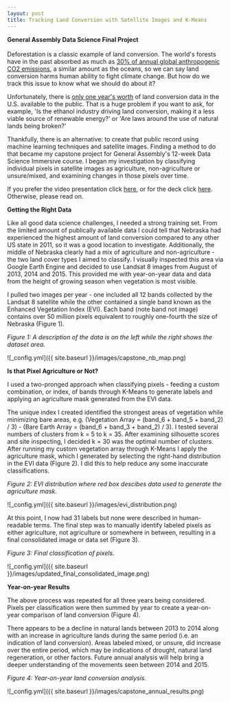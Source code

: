 ```yaml
---
layout: post
title: Tracking Land Conversion with Satellite Images and K-Means
---
```


**General Assembly Data Science Final Project**  <br />  <br />  Deforestation is a classic example of land conversion. The world's forests have in the past absorbed as much as [30% of annual global anthropogenic CO2 emissions](http://www.nature.com/news/carbon-sequestration-managing-forests-in-uncertain-times-1.14687), a similar amount as the oceans, so we can say land conversion harms human ability to fight climate change. But how do we track this issue to know what we should do about it? 

Unfortunately, there is [only one year's worth](https://www.nwf.org/News-and-Magazines/Media-Center/News-by-Topic/Wildlife/2013/9-18-13-USDA-Data-Grasslands-Forests-Being-Converted-to-Cropland-at-Alarming-Rates.aspx) of land conversion data in the U.S. available to the public. That is a huge problem if you want to ask, for example, 'Is the ethanol industry driving land conversion, making it a less viable source of renewable energy?' or 'Are laws around the use of natural lands being broken?'

Thankfully, there is an alternative: to create that public record using machine learning techniques and satellite images. Finding a method to do that became my capstone project for General Assembly's 12-week Data Science Immersive course. I began my investigation by classifying individual pixels in satellite images as agriculture, non-agriculture or unsure/mixed, and examining changes in those pixels over time. 

If you prefer the video presentation click [here](https://youtu.be/vFg5IiQpe-o), or for the deck click [here](https://github.com/ByronAllen/Portfolio/blob/master/Filling%20the%20Land%20Conversion%20Gap%20(with%20video%20link).pdf). Otherwise, please read on. 

**Getting the Right Data**

Like all good data science challenges, I needed a strong training set. From the limited amount of publically available data I could tell that Nebraska had experienced the highest amount of land conversion compared to any other US state in 2011, so it was a good location to investigate. Additionally, the middle of Nebraska clearly had a mix of agriculture and non-agriculture - the two land cover types I aimed to classify. I visually inspected this area via Google Earth Engine and decided to use Landsat 8 images from August of 2013, 2014 and 2015. This provided me with year-on-year data and data from the height of growing season when vegetation is most visible.  

I pulled two images per year - one included all 12 bands collected by the Landsat 8 satellite while the other contained a single band known as the Enhanced Vegetation Index (EVI). Each band (note band not image) contains over 50 million pixels equivalent to roughly one-fourth the size of Nebraska (Figure 1). 

*Figure 1: A description of the data is on the left while the right shows the dataset area.*

![_config.yml]({{ site.baseurl }}/images/capstone_nb_map.png) 

**Is that Pixel Agriculture or Not?**

I used a two-pronged approach when classifying pixels - feeding a custom combination, or index, of bands through K-Means to generate labels and applying an agriculture mask generated from the EVI data. 

The unique index I created identified the strongest areas of vegetation while minimizing bare areas, e.g. (Vegetation Array = (band_6 + band_5 + band_2) / 3) - (Bare Earth Array = (band_6 + band_3 + band_2) / 3). I tested several numbers of clusters from k = 5 to k = 35. After examining silhouette scores and site inspecting, I decided k = 30 was the optimal number of clusters. After running my custom vegetation array through K-Means I apply the agriculture mask, which I generated by selecting the right-hand distribution in the EVI data (Figure 2). I did this to help reduce any some inaccurate classifications. 

*Figure 2: EVI distribution where red box descibes data used to generate the agriculture mask.*

![_config.yml]({{ site.baseurl }}/images/evi_distribution.png) 

At this point, I now had 31 labels but none were described in human-readable terms. The final step was to manually identify labeled pixels as either agriculture, not agriculture or somewhere in between, resulting in a final consolidated image or data set (Figure 3).

*Figure 3: Final classification of pixels.*

![_config.yml]({{ site.baseurl }}/images/updated_final_consolidated_image.png) 

**Year-on-year Results**

The above process was repeated for all three years being considered. Pixels per classification were then summed by year to create a year-on-year comparison of land conversion (Figure 4). 

There appears to be a decline in natural lands between 2013 to 2014 along with an increase in agriculture lands during the same period (i.e. an indication of land conversion). Areas labeled mixed, or unsure, did increase over the entire period, which may be indications of drought, natural land regeneration, or other factors. Future annual analysis will help bring a deeper understanding of the movements seen between 2014 and 2015. 

*Figure 4: Year-on-year land conversion analysis.*

![_config.yml]({{ site.baseurl }}/images/capstone_annual_results.png) 





